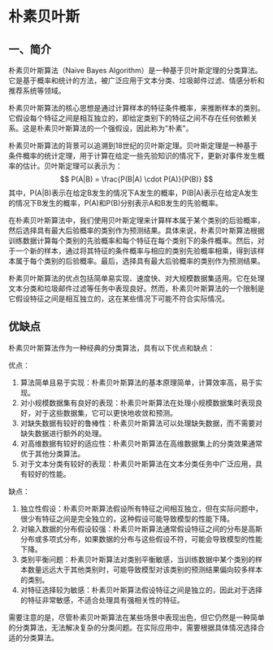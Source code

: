 # 朴素贝叶斯

## 一、简介

朴素贝叶斯算法（Naive Bayes Algorithm）是一种基于贝叶斯定理的分类算法。它是基于概率和统计的方法，被广泛应用于文本分类、垃圾邮件过滤、情感分析和推荐系统等领域。

朴素贝叶斯算法的核心思想是通过计算样本的特征条件概率，来推断样本的类别。它假设每个特征之间是相互独立的，即给定类别下的特征之间不存在任何依赖关系。这是朴素贝叶斯算法的一个强假设，因此称为"朴素"。

朴素贝叶斯算法的背景可以追溯到18世纪的贝叶斯定理。贝叶斯定理是一种基于条件概率的统计定理，用于计算在给定一些先验知识的情况下，更新对事件发生概率的估计。贝叶斯定理可以表示为：
$$
P(A|B) = \frac{P(B|A) \cdot P(A)}{P(B)}
$$
其中，P(A|B)表示在给定B发生的情况下A发生的概率，P(B|A)表示在给定A发生的情况下B发生的概率，P(A)和P(B)分别表示A和B发生的先验概率。

在朴素贝叶斯算法中，我们使用贝叶斯定理来计算样本属于某个类别的后验概率，然后选择具有最大后验概率的类别作为预测结果。具体来说，朴素贝叶斯算法根据训练数据计算每个类别的先验概率和每个特征在每个类别下的条件概率。然后，对于一个新的样本，通过将其特征的条件概率与相应的类别先验概率相乘，得到该样本属于每个类别的后验概率。最后，选择具有最大后验概率的类别作为预测结果。

朴素贝叶斯算法的优点包括简单易实现、速度快、对大规模数据集适用。它在处理文本分类和垃圾邮件过滤等任务中表现良好。然而，朴素贝叶斯算法的一个限制是它假设特征之间是相互独立的，这在某些情况下可能不符合实际情况。

## 优缺点

朴素贝叶斯算法作为一种经典的分类算法，具有以下优点和缺点：

优点：

1. 算法简单且易于实现：朴素贝叶斯算法的基本原理简单，计算效率高，易于实现。
2. 对小规模数据集有良好的表现：朴素贝叶斯算法在处理小规模数据集时表现良好，对于这些数据集，它可以更快地收敛和预测。
3. 对缺失数据有较好的鲁棒性：朴素贝叶斯算法可以处理缺失数据，而不需要对缺失数据进行额外的处理。
4. 对高维数据有较好的适应性：朴素贝叶斯算法在高维数据集上的分类效果通常优于其他分类算法。
5. 对于文本分类有较好的表现：朴素贝叶斯算法在文本分类任务中广泛应用，具有较好的性能。

缺点：

1. 独立性假设：朴素贝叶斯算法假设所有特征之间相互独立，但在实际问题中，很少有特征之间是完全独立的，这种假设可能导致模型的性能下降。
2. 对输入数据的分布假设较强：朴素贝叶斯算法通常假设特征之间的分布是高斯分布或多项式分布，如果数据的分布与这些假设不符，可能会导致模型的性能下降。
3. 类别平衡问题：朴素贝叶斯算法对类别平衡敏感，当训练数据中某个类别的样本数量远远大于其他类别时，可能导致模型对该类别的预测结果偏向较多样本的类别。
4. 对特征选择较为敏感：朴素贝叶斯算法假设特征之间是独立的，因此对于选择的特征非常敏感，不适合处理具有强相关性的特征。

需要注意的是，尽管朴素贝叶斯算法在某些场景中表现出色，但它仍然是一种简单的分类算法，无法解决复杂的分类问题。在实际应用中，需要根据具体情况选择合适的分类算法。